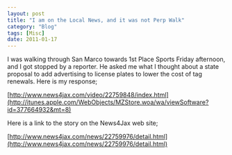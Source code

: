 ```yaml
---
layout: post
title: "I am on the Local News, and it was not Perp Walk"
category: "Blog"
tags: [Misc]
date: 2011-01-17
---
```



I was walking through San Marco towards 1st Place Sports Friday afternoon, and I got stopped by a reporter. He asked me what I thought about a state proposal to add advertising to license plates to lower the cost of tag renewals. Here is my response;

[http://www.news4jax.com/video/22759848/index.html](http://itunes.apple.com/WebObjects/MZStore.woa/wa/viewSoftware?id=377664932&mt=8)

Here is a link to the story on the News4Jax web site;

[http://www.news4jax.com/news/22759976/detail.html](http://www.news4jax.com/news/22759976/detail.html)